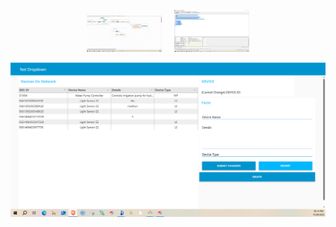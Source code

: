 <p align="center">
  <img src="node.png" alt="Node-RED" width="120"/>
  &nbsp;&nbsp;&nbsp;
  <img src="ibm.png" alt="IBM i" width="120"/>
</p>

![Device Management Dashboard](dashboard.png)
